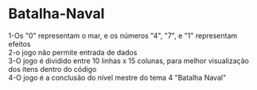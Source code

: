 # Batalha-Naval 

1-Os "0" representam o mar, e os números "4", "7", e "1" representam efeitos<br>
2-o jogo não permite entrada de dados <br>
3-O jogo é dividido entre 10 linhas x 15 colunas, para melhor visualização dos itens dentro do código <br>
4-O jogo é a conclusão do nível mestre do tema 4 "Batalha Naval" <br>
